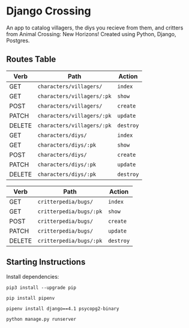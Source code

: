 # Django Crossing

An app to catalog villagers, the diys you recieve from them, and critters from Animal Crossing: New Horizons! Created using Python, Django, Postgres.

## Routes Table

| Verb   | Path                      | Action             |
|--------|---------------------------|--------------------|
| GET    | `characters/villagers/`   | `index`            |
| GET    | `characters/villagers/:pk`| `show`             |
| POST   | `characters/villagers/`   | `create`           |
| PATCH  | `characters/villagers/:pk`| `update`           |
| DELETE | `characters/villagers/:pk`| `destroy`          |
| GET    | `characters/diys/`        | `index`            |
| GET    | `characters/diys/:pk`     | `show`             |
| POST   | `characters/diys/`        | `create`           |
| PATCH  | `characters/diys/:pk`     | `update`           |
| DELETE | `characters/diys/:pk`     | `destroy`          |

| Verb   | Path                        | Action             |
|--------|-----------------------------|--------------------|
| GET    | `critterpedia/bugs/`        | `index`            |
| GET    | `critterpedia/bugs/:pk`     | `show`             |
| POST   | `critterpedia/bugs/`        | `create`           |
| PATCH  | `critterpedia/bugs/`        | `update`           |
| DELETE | `critterpedia/bugs/:pk`     | `destroy`          |

## Starting Instructions

Install dependencies:

`pip3 install --upgrade pip`

`pip install pipenv`

`pipenv install django==4.1 psycopg2-binary`

`python manage.py runserver`